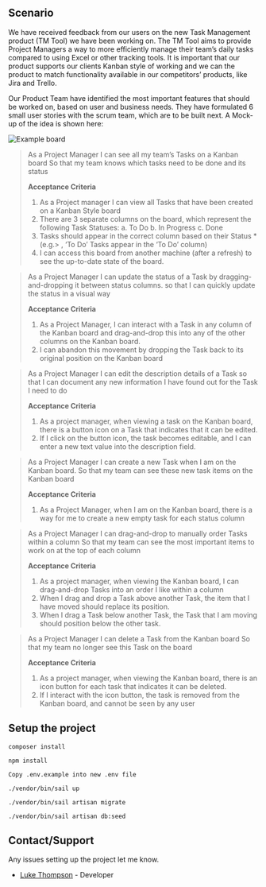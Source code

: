## Scenario

We have received feedback from our users on the new Task Management product (TM Tool) we have been working on. The TM Tool aims to provide Project Managers a way to more efficiently manage their team’s daily tasks compared to using Excel or other tracking tools. It is important that our product supports our clients Kanban style of working and we can the product to match functionality available in our competitors’ products, like Jira and Trello. 

Our Product Team have identified the most important features that should be worked on, based on user and business needs. They have formulated 6 small user stories with the scrum team, which are to be built next. 
A Mock-up of the idea is shown here: 

![Example board](/storage/app/example-board.PNG)

> As a Project Manager
> I can see all my team’s Tasks on a Kanban board
> So that my team knows which tasks need to be done and its status
> 
> __Acceptance Criteria__
> 1.	As a Project manager I can view all Tasks that have been created on a Kanban Style board
> 2.	There are 3 separate columns on the board, which represent the following Task Statuses: 
>   a.	To Do
>   b.	In Progress
>   c.	Done
> 3.	Tasks should appear in the correct column based on their Status *(e.g.> , ‘To Do’ Tasks appear in the ‘To Do’ column)
> 4.	I can access this board from another machine (after a refresh) to see the up-to-date state of the board. 

> As a Project Manager
> I can update the status of a Task by dragging-and-dropping it between status columns.
> so that I can quickly update the status in a visual way 
> 
> __Acceptance Criteria__
> 1.	As a Project Manager, I can interact with a Task in any column of the Kanban board and drag-and-drop this into any of the other columns on the Kanban board.
> 3.	I can abandon this movement by dropping the Task back to its original position on the Kanban board 

> As a Project Manager
> I can edit the description details of a Task
> so that I can document any new information I have found out for the Task I need to do
> 
> __Acceptance Criteria__
> 1.	As a project manager, when viewing a task on the Kanban board, there is a button icon on a Task that indicates that it can be edited.
> 2.	If I click on the button icon, the task becomes editable, and I can enter a new text value into the description field.

> As a Project Manager
> I can create a new Task when I am on the Kanban board.
> So that my team can see these new task items on the Kanban board 
> 
> __Acceptance Criteria__
> 1.	As a Project Manager, when I am on the Kanban board, there is a way for me to create a new empty task for each status column

> As a Project Manager
> I can drag-and-drop to manually order Tasks within a column
> So that my team can see the most important items to work on at the top of each column
> 
> __Acceptance Criteria__
> 1.	As a project manager, when viewing the Kanban board, I can drag-and-drop Tasks into an order I like within a column
> 2.	When I drag and drop a Task above another Task, the item that I have moved should replace its position.
> 3.	When I drag a Task below another Task, the Task that I am moving should position below the other task.

> As a Project Manager
> I can delete a Task from the Kanban board 
> So that my team no longer see this Task on the board 
> 
> __Acceptance Criteria__
> 1.	As a project manager, when viewing the Kanban board, there is an icon button for each task that indicates it can be deleted.
> 2.	If I interact with the icon button, the task is removed from the Kanban board, and cannot be seen by any user 


## Setup the project
```
composer install
```
```
npm install
```
```
Copy .env.example into new .env file
```
```
./vendor/bin/sail up
```
```
./vendor/bin/sail artisan migrate
```
```
./vendor/bin/sail artisan db:seed
```

## Contact/Support

Any issues setting up the project let me know.

- [Luke Thompson](mailto:thompsl1134@gmail.com) - Developer
